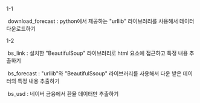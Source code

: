 1-1

​	download_forecast : python에서 제공하는 "urllib" 라이브러리를 사용해서 데이터 다운로드하기



1-2

​	bs_link : 설치한 "BeautifulSoup" 라이브러리로 html 요소에 접근하고 특정 내용 추출하기

​	bs_forecast : "urllib"와 "BeautifulSsoup" 라이브러리를 사용해서 다운 받은 데이터의 특정 내용 추출하기

​	bs_usd : 네이버 금융에서 환율 데이터만 추출하기